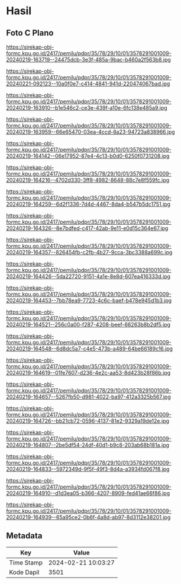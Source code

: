 # Hasil

## Foto C Plano

https://sirekap-obj-formc.kpu.go.id/2417/pemilu/pdpr/35/78/29/10/01/3578291001009-20240219-163719--24475dcb-3e3f-485a-9bac-b460a2f563b8.jpg

https://sirekap-obj-formc.kpu.go.id/2417/pemilu/pdpr/35/78/29/10/01/3578291001009-20240221-092123--10a0f0e7-c414-4841-941d-220474067bad.jpg

https://sirekap-obj-formc.kpu.go.id/2417/pemilu/pdpr/35/78/29/10/01/3578291001009-20240219-163910--b1e546c2-ce3e-439f-a10e-6fc138e485a9.jpg

https://sirekap-obj-formc.kpu.go.id/2417/pemilu/pdpr/35/78/29/10/01/3578291001009-20240219-163959--66e65470-03ea-4ccd-8a23-94723a838966.jpg

https://sirekap-obj-formc.kpu.go.id/2417/pemilu/pdpr/35/78/29/10/01/3578291001009-20240219-164142--06e17952-87e4-4c13-b0d0-6250f0731208.jpg

https://sirekap-obj-formc.kpu.go.id/2417/pemilu/pdpr/35/78/29/10/01/3578291001009-20240219-164216--4702d330-3ff8-4982-8648-88c7e8f559fc.jpg

https://sirekap-obj-formc.kpu.go.id/2417/pemilu/pdpr/35/78/29/10/01/3578291001009-20240219-164259--6d2f1336-7d4d-4467-8da4-b547b5dc1751.jpg

https://sirekap-obj-formc.kpu.go.id/2417/pemilu/pdpr/35/78/29/10/01/3578291001009-20240219-164326--8e7bdfed-c417-42ab-9e11-e0d15c364e67.jpg

https://sirekap-obj-formc.kpu.go.id/2417/pemilu/pdpr/35/78/29/10/01/3578291001009-20240219-164357--826454fb-c2fb-4b27-9cca-3bc3388a699c.jpg

https://sirekap-obj-formc.kpu.go.id/2417/pemilu/pdpr/35/78/29/10/01/3578291001009-20240219-164426--5da22720-9151-4a1e-8e8d-607ea416333d.jpg

https://sirekap-obj-formc.kpu.go.id/2417/pemilu/pdpr/35/78/29/10/01/3578291001009-20240219-164453--7bb78ea9-7723-4c6c-baef-b478e945d1b3.jpg

https://sirekap-obj-formc.kpu.go.id/2417/pemilu/pdpr/35/78/29/10/01/3578291001009-20240219-164521--256c0a00-f287-4208-beef-66263b8b2df5.jpg

https://sirekap-obj-formc.kpu.go.id/2417/pemilu/pdpr/35/78/29/10/01/3578291001009-20240219-164548--6d8dc5a7-c4e5-473b-a489-64be66189c16.jpg

https://sirekap-obj-formc.kpu.go.id/2417/pemilu/pdpr/35/78/29/10/01/3578291001009-20240219-164619--01fe7607-d236-4e2c-aa53-8d423b28f86b.jpg

https://sirekap-obj-formc.kpu.go.id/2417/pemilu/pdpr/35/78/29/10/01/3578291001009-20240219-164657--5267fb50-d981-4022-ba97-412a3325b567.jpg

https://sirekap-obj-formc.kpu.go.id/2417/pemilu/pdpr/35/78/29/10/01/3578291001009-20240219-164726--bb21cb72-0596-4137-81e2-9329a19de12e.jpg

https://sirekap-obj-formc.kpu.go.id/2417/pemilu/pdpr/35/78/29/10/01/3578291001009-20240219-164807--2be5df54-24df-40d1-b9c8-203ab68b181a.jpg

https://sirekap-obj-formc.kpu.go.id/2417/pemilu/pdpr/35/78/29/10/01/3578291001009-20240219-164833--5972349d-9f5f-49f3-8d4a-a3934fd067f8.jpg

https://sirekap-obj-formc.kpu.go.id/2417/pemilu/pdpr/35/78/29/10/01/3578291001009-20240219-164910--d1d3ea05-b366-4207-8909-fed41ae66f86.jpg

https://sirekap-obj-formc.kpu.go.id/2417/pemilu/pdpr/35/78/29/10/01/3578291001009-20240219-164939--65a95ce2-0b6f-4a8d-ab97-8d3112e38201.jpg


## Metadata

| Key        | Value               |
| ---------- | ------------------- |
| Time Stamp | 2024-02-21 10:03:27 |
| Kode Dapil | 3501                |



